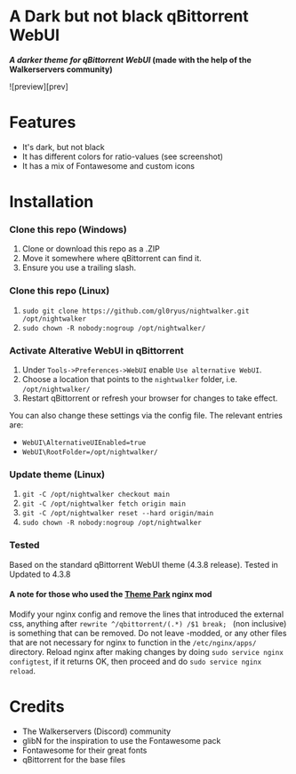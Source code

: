 # A Dark but not black qBittorrent WebUI 
**_A darker theme for qBittorrent WebUI_ (made with the help of the Walkerservers community)**

![preview][prev]

# Features
- It's dark, but not black
- It has different colors for ratio-values (see screenshot)
- It has a mix of Fontawesome and custom icons

# Installation

### Clone this repo (Windows)
1. Clone or download this repo as a .ZIP
2. Move it somewhere where qBittorrent can find it.
3. Ensure you use a trailing slash.

### Clone this repo (Linux)
1. `sudo git clone https://github.com/gl0ryus/nightwalker.git /opt/nightwalker`
3. `sudo chown -R nobody:nogroup /opt/nightwalker/`

### Activate Alterative WebUI in qBittorrent
1. Under `Tools->Preferences->WebUI` enable `Use alternative WebUI`.
2. Choose a location that points to the `nightwalker` folder, i.e. `/opt/nightwalker/`
3. Restart qBittorrent or refresh your browser for changes to take effect.

You can also change these settings via the config file. The relevant entries are:

- `WebUI\AlternativeUIEnabled=true`
- `WebUI\RootFolder=/opt/nightwalker/`

### Update theme (Linux)
1. `git -C /opt/nightwalker checkout main`
2. `git -C /opt/nightwalker fetch origin main`
3. `git -C /opt/nightwalker reset --hard origin/main`
4. `sudo chown -R nobody:nogroup /opt/nightwalker`

### Tested
Based on the standard qBittorrent WebUI theme (4.3.8 release).
Tested in Updated to 4.3.8

#### A note for those who used the [Theme Park][theme.park] nginx mod
Modify your nginx config and remove the lines that introduced the external css, anything after `rewrite ^/qbittorrent/(.*) /$1 break; ` (non inclusive) is something that can be removed. Do not leave -modded, or any other files that are not necessary for nginx to function in the `/etc/nginx/apps/` directory. Reload nginx after making changes by doing `sudo service nginx configtest`, if it returns OK, then proceed and do `sudo service nginx reload`. 

# Credits
* The Walkerservers (Discord) community
* glibN for the inspiration to use the Fontawesome pack
* Fontawesome for their great fonts
* qBittorrent for the base files

[preview]: preview.png
[qbittorrentsource]: https://github.com/qbittorrent/qBittorrent/tree/master/src/webui/www1\
[theme.park]: https://github.com/gilbN/theme.park/wiki/qBittorrent
